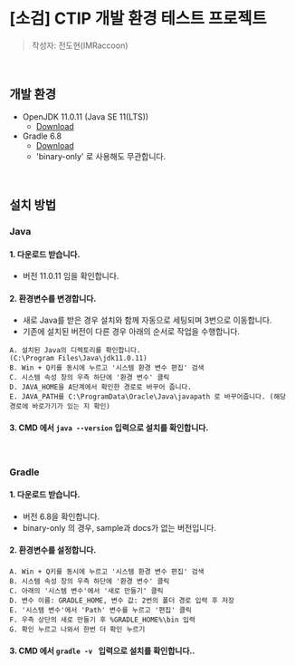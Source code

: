 # [소검] CTIP 개발 환경 테스트 프로젝트

> 작성자: 전도현(IMRaccoon)

<br />

## 개발 환경

- OpenJDK 11.0.11 (Java SE 11(LTS))
  - [Download](https://www.oracle.com/java/technologies/javase-downloads.html)
- Gradle 6.8
  - [Download](https://gradle.org/releases/#6.8)
  - 'binary-only' 로 사용해도 무관합니다.

<br />

## 설치 방법

### Java

#### 1. 다운로드 받습니다.

- 버전 11.0.11 임을 확인합니다.

#### 2. 환경변수를 변경합니다.

- 새로 Java를 받은 경우 설치와 함께 자동으로 세팅되며 3번으로 이동합니다.
- 기존에 설치된 버전이 다른 경우 아래의 순서로 작업을 수행합니다.

```
A. 설치된 Java의 디렉토리를 확인합니다.
(C:\Program Files\Java\jdk11.0.11)
B. Win + Q키를 동시에 누르고 '시스템 환경 변수 편집' 검색
C. 시스템 속성 창의 우측 하단에 '환경 변수' 클릭
D. JAVA_HOME을 A단계에서 확인한 경로로 바꾸어 줍니다.
E. JAVA_PATH를 C:\ProgramData\Oracle\Java\javapath 로 바꾸어줍니다. (해당 경로에 바로가기가 있는 지 확인)
```

#### 3. CMD 에서 `java --version` 입력으로 설치를 확인합니다.

<br />

### Gradle

#### 1. 다운로드 받습니다.

- 버전 6.8을 확인합니다.
- binary-only 의 경우, sample과 docs가 없는 버전입니다.

#### 2. 환경변수를 설정합니다.

```
A. Win + Q키를 동시에 누르고 '시스템 환경 변수 편집' 검색
B. 시스템 속성 창의 우측 하단에 '환경 변수' 클릭
C. 아래의 '시스템 변수'에서 '새로 만들기' 클릭
D. 변수 이름: GRADLE_HOME, 변수 값: 2번의 폴더 경로 입력 후 저장
E. '시스템 변수'에서 'Path' 변수를 누르고 '편집' 클릭
F. 우측 상단의 새로 만들기 후 %GRADLE_HOME%\bin 입력
G. 확인 누르고 나와서 한번 더 확인 누르기
```

#### 3. CMD 에서 `gradle -v ` 입력으로 설치를 확인합니다..
